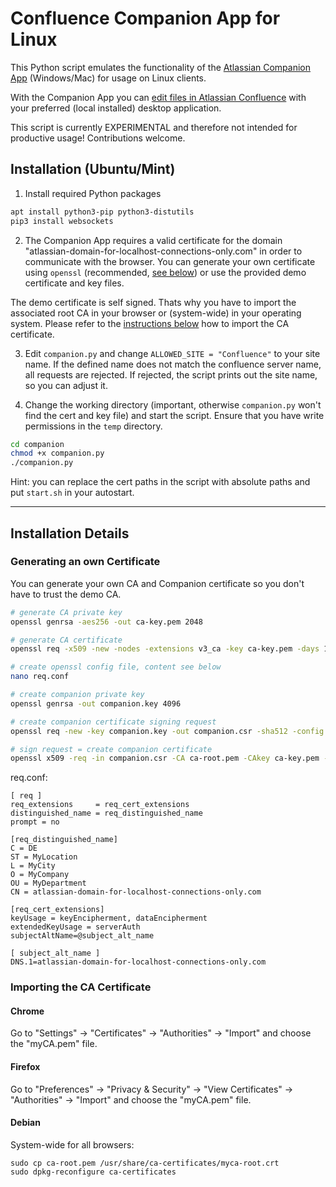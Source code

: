 # Confluence Companion App for Linux

This Python script emulates the functionality of the [Atlassian Companion App](https://confluence.atlassian.com/conf612/administering-the-atlassian-companion-app-958778510.html) (Windows/Mac) for usage on Linux clients.  

With the Companion App you can [edit files in Atlassian Confluence](https://confluence.atlassian.com/conf612/edit-files-958777653.html) with your preferred (local installed) desktop application.  

This script is currently EXPERIMENTAL and therefore not intended for productive usage! Contributions welcome.

## Installation (Ubuntu/Mint)
1. Install required Python packages
```bash
apt install python3-pip python3-distutils
pip3 install websockets
```

2. The Companion App requires a valid certificate for the domain "atlassian-domain-for-localhost-connections-only.com" in order to communicate with the browser. You can generate your own certificate using `openssl` (recommended, [see below](#generating-an-own-certificate)) or use the provided demo certificate and key files.

  The demo certificate is self signed. Thats why you have to import the associated root CA in your browser or (system-wide) in your operating system. Please refer to the [instructions below](#importing-the-ca-certificate) how to import the CA certificate.  

3. Edit `companion.py` and change `ALLOWED_SITE = "Confluence"` to your site name. If the defined name does not match the confluence server name, all requests are rejected. If rejected, the script prints out the site name, so you can adjust it.

4. Change the working directory (important, otherwise `companion.py` won't find the cert and key file) and start the script. Ensure that you have write permissions in the `temp` directory.
```bash
cd companion
chmod +x companion.py
./companion.py
```

Hint: you can replace the cert paths in the script with absolute paths and put `start.sh` in your autostart.

---

## Installation Details
### Generating an own Certificate
You can generate your own CA and Companion certificate so you don't have to trust the demo CA.
```bash
# generate CA private key
openssl genrsa -aes256 -out ca-key.pem 2048

# generate CA certificate
openssl req -x509 -new -nodes -extensions v3_ca -key ca-key.pem -days 1024 -out ca-root.pem -sha512

# create openssl config file, content see below
nano req.conf

# create companion private key
openssl genrsa -out companion.key 4096

# create companion certificate signing request
openssl req -new -key companion.key -out companion.csr -sha512 -config req.conf

# sign request = create companion certificate
openssl x509 -req -in companion.csr -CA ca-root.pem -CAkey ca-key.pem -CAcreateserial -out companion.crt -days 1024 -sha512 -extensions req_cert_extensions -extfile req.conf
```
req.conf:
```
[ req ]
req_extensions     = req_cert_extensions
distinguished_name = req_distinguished_name
prompt = no

[req_distinguished_name]
C = DE
ST = MyLocation
L = MyCity
O = MyCompany
OU = MyDepartment
CN = atlassian-domain-for-localhost-connections-only.com

[req_cert_extensions]
keyUsage = keyEncipherment, dataEncipherment
extendedKeyUsage = serverAuth
subjectAltName=@subject_alt_name

[ subject_alt_name ]
DNS.1=atlassian-domain-for-localhost-connections-only.com
```

### Importing the CA Certificate
#### Chrome
Go to "Settings" -> "Certificates" -> "Authorities" -> "Import" and choose the "myCA.pem" file.

#### Firefox
Go to "Preferences" -> "Privacy & Security" -> "View Certificates" -> "Authorities" -> "Import" and choose the "myCA.pem" file.

#### Debian
System-wide for all browsers:
```
sudo cp ca-root.pem /usr/share/ca-certificates/myca-root.crt
sudo dpkg-reconfigure ca-certificates
```
